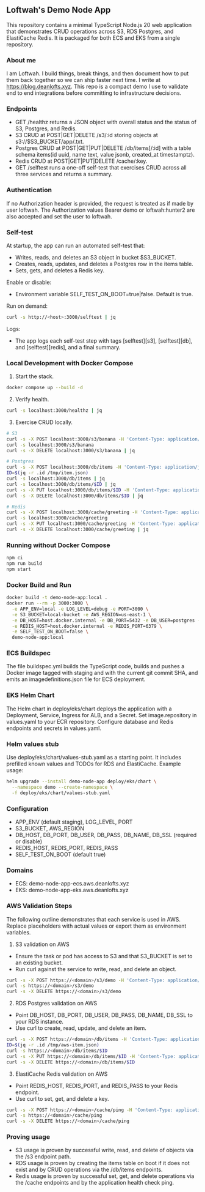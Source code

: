 ## Loftwah's Demo Node App

This repository contains a minimal TypeScript Node.js 20 web application that demonstrates CRUD operations across S3, RDS Postgres, and ElastiCache Redis. It is packaged for both ECS and EKS from a single repository.

### About me

I am Loftwah. I build things, break things, and then document how to put them back together so we can ship faster next time. I write at https://blog.deanlofts.xyz. This repo is a compact demo I use to validate end to end integrations before committing to infrastructure decisions.

### Endpoints

- GET /healthz returns a JSON object with overall status and the status of S3, Postgres, and Redis.
- S3 CRUD at POST|GET|DELETE /s3/:id storing objects at s3://$S3_BUCKET/app/<id>.txt.
- Postgres CRUD at POST|GET|PUT|DELETE /db/items[/:id] with a table schema items(id uuid, name text, value jsonb, created_at timestamptz).
- Redis CRUD at POST|GET|PUT|DELETE /cache/:key.
- GET /selftest runs a one-off self-test that exercises CRUD across all three services and returns a summary.

### Authentication

If no Authorization header is provided, the request is treated as if made by user loftwah. The Authorization values Bearer demo or loftwah:hunter2 are also accepted and set the user to loftwah.

### Self-test

At startup, the app can run an automated self-test that:

- Writes, reads, and deletes an S3 object in bucket $S3_BUCKET.
- Creates, reads, updates, and deletes a Postgres row in the items table.
- Sets, gets, and deletes a Redis key.

Enable or disable:

- Environment variable SELF_TEST_ON_BOOT=true|false. Default is true.

Run on demand:

```bash
curl -s http://<host>:3000/selftest | jq
```

Logs:

- The app logs each self-test step with tags [selftest][s3], [selftest][db], and [selftest][redis], and a final summary.

### Local Development with Docker Compose

1. Start the stack.

```bash
docker compose up --build -d
```

2. Verify health.

```bash
curl -s localhost:3000/healthz | jq
```

3. Exercise CRUD locally.

```bash
# S3
curl -s -X POST localhost:3000/s3/banana -H 'Content-Type: application/json' -d '{"text":"hello from Loftwah"}' | jq
curl -s localhost:3000/s3/banana
curl -s -X DELETE localhost:3000/s3/banana | jq

# Postgres
curl -s -X POST localhost:3000/db/items -H 'Content-Type: application/json' -d '{"name":"banana","value":{"tasty":true}}' | tee /tmp/item.json; echo
ID=$(jq -r .id /tmp/item.json)
curl -s localhost:3000/db/items | jq
curl -s localhost:3000/db/items/$ID | jq
curl -s -X PUT localhost:3000/db/items/$ID -H 'Content-Type: application/json' -d '{"name":"banana-2","value":{"updated":true}}' | jq
curl -s -X DELETE localhost:3000/db/items/$ID | jq

# Redis
curl -s -X POST localhost:3000/cache/greeting -H 'Content-Type: application/json' -d '{"value":"hello loftwah"}' | jq
curl -s localhost:3000/cache/greeting
curl -s -X PUT localhost:3000/cache/greeting -H 'Content-Type: application/json' -d '{"value":"yo loftwah"}' | jq
curl -s -X DELETE localhost:3000/cache/greeting | jq
```

### Running without Docker Compose

```bash
npm ci
npm run build
npm start
```

### Docker Build and Run

```bash
docker build -t demo-node-app:local .
docker run --rm -p 3000:3000 \
  -e APP_ENV=local -e LOG_LEVEL=debug -e PORT=3000 \
  -e S3_BUCKET=local-bucket -e AWS_REGION=us-east-1 \
  -e DB_HOST=host.docker.internal -e DB_PORT=5432 -e DB_USER=postgres -e DB_PASS=postgres -e DB_NAME=app -e DB_SSL=disable \
  -e REDIS_HOST=host.docker.internal -e REDIS_PORT=6379 \
  -e SELF_TEST_ON_BOOT=false \
  demo-node-app:local
```

### ECS Buildspec

The file buildspec.yml builds the TypeScript code, builds and pushes a Docker image tagged with staging and with the current git commit SHA, and emits an imagedefinitions.json file for ECS deployment.

### EKS Helm Chart

The Helm chart in deploy/eks/chart deploys the application with a Deployment, Service, Ingress for ALB, and a Secret. Set image.repository in values.yaml to your ECR repository. Configure database and Redis endpoints and secrets in values.yaml.

### Helm values stub

Use deploy/eks/chart/values-stub.yaml as a starting point. It includes prefilled known values and TODOs for RDS and ElastiCache. Example usage:

```bash
helm upgrade --install demo-node-app deploy/eks/chart \
  --namespace demo --create-namespace \
  -f deploy/eks/chart/values-stub.yaml
```

### Configuration

- APP_ENV (default staging), LOG_LEVEL, PORT
- S3_BUCKET, AWS_REGION
- DB_HOST, DB_PORT, DB_USER, DB_PASS, DB_NAME, DB_SSL (required or disable)
- REDIS_HOST, REDIS_PORT, REDIS_PASS
- SELF_TEST_ON_BOOT (default true)

### Domains

- ECS: demo-node-app-ecs.aws.deanlofts.xyz
- EKS: demo-node-app-eks.aws.deanlofts.xyz

### AWS Validation Steps

The following outline demonstrates that each service is used in AWS. Replace placeholders with actual values or export them as environment variables.

1. S3 validation on AWS

- Ensure the task or pod has access to S3 and that S3_BUCKET is set to an existing bucket.
- Run curl against the service to write, read, and delete an object.

```bash
curl -s -X POST https://<domain>/s3/demo -H 'Content-Type: application/json' -d '{"text":"hello from Loftwah on AWS"}'
curl -s https://<domain>/s3/demo
curl -s -X DELETE https://<domain>/s3/demo
```

2. RDS Postgres validation on AWS

- Point DB_HOST, DB_PORT, DB_USER, DB_PASS, DB_NAME, DB_SSL to your RDS instance.
- Use curl to create, read, update, and delete an item.

```bash
curl -s -X POST https://<domain>/db/items -H 'Content-Type: application/json' -d '{"name":"aws-item","value":{"cloud":true}}' | tee /tmp/aws-item.json
ID=$(jq -r .id /tmp/aws-item.json)
curl -s https://<domain>/db/items/$ID
curl -s -X PUT https://<domain>/db/items/$ID -H 'Content-Type: application/json' -d '{"name":"aws-item-2","value":{"updated":true}}'
curl -s -X DELETE https://<domain>/db/items/$ID
```

3. ElastiCache Redis validation on AWS

- Point REDIS_HOST, REDIS_PORT, and REDIS_PASS to your Redis endpoint.
- Use curl to set, get, and delete a key.

```bash
curl -s -X POST https://<domain>/cache/ping -H 'Content-Type: application/json' -d '{"value":"hello aws"}'
curl -s https://<domain>/cache/ping
curl -s -X DELETE https://<domain>/cache/ping
```

### Proving usage

- S3 usage is proven by successful write, read, and delete of objects via the /s3 endpoint path.
- RDS usage is proven by creating the items table on boot if it does not exist and by CRUD operations via the /db/items endpoints.
- Redis usage is proven by successful set, get, and delete operations via the /cache endpoints and by the application health check ping.
